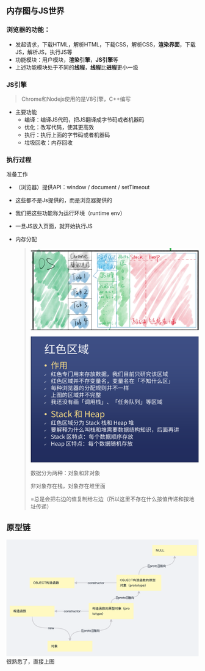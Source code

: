 ## 内存图与JS世界

### 浏览器的功能：

* 发起请求，下载HTML，解析HTML，下载CSS，解析CSS，**渲染界面**，下载JS，解析JS，执行JS等
* 功能模块：用户模块，**渲染引擎**，**JS引擎**等
* 上述功能模块处于不同的**线程**，**线程**比**进程**更小一级

### JS引擎

> Chrome和Nodejs使用的是V8引擎，C++编写

* 主要功能
  * 编译：编译JS代码，把JS翻译成字节码或者机器码
  * 优化：改写代码，使其更高效
  * 执行：执行上面的字节码或者机器码
  * 垃圾回收：内存回收

### 执行过程

准备工作

* （浏览器）提供API：window / document / setTimeout

* 这些都不是Js提供的，而是浏览器提供的

* 我们把这些功能称为运行环境（runtime env）

* 一旦JS放入页面，就开始执行JS

* 内存分配

  > ![pic11](pic11.png)
  >
  > ![pic12](pic12.png)
  >
  > 数据分为两种：对象和非对象
  >
  > 非对象存在栈，对象存在堆里面
  >
  > =总是会把右边的值复制给左边（所以这里不存在什么按值传递和按地址传递）

## 原型链

![pic13](pic13.png)很熟悉了，直接上图

